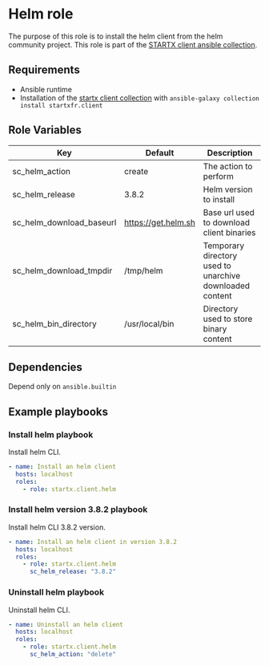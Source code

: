 # Helm role

The purpose of this role is to install the helm client from the helm community project.
This role is part of the [STARTX client ansible collection](https://galaxy.ansible.com/startxfr/client).

## Requirements

- Ansible runtime
- Installation of the [startx client collection](https://galaxy.ansible.com/startxfr/client) with `ansible-galaxy collection install startxfr.client`

## Role Variables

| Key                      | Default               | Description                                              |
| ------------------------ | --------------------- | -------------------------------------------------------- |
| sc_helm_action           | create                | The action to perform                                    |
| sc_helm_release          | 3.8.2                 | Helm version to install                                  |
| sc_helm_download_baseurl | <https://get.helm.sh> | Base url used to download client binaries                |
| sc_helm_download_tmpdir  | /tmp/helm             | Temporary directory used to unarchive downloaded content |
| sc_helm_bin_directory    | /usr/local/bin        | Directory used to store binary content                   |

## Dependencies

Depend only on `ansible.builtin`

## Example playbooks

### Install helm playbook

Install helm CLI.

```yaml
- name: Install an helm client
  hosts: localhost
  roles:
    - role: startx.client.helm
```

### Install helm version 3.8.2 playbook

Install helm CLI 3.8.2 version.

```yaml
- name: Install an helm client in version 3.8.2
  hosts: localhost
  roles:
    - role: startx.client.helm
      sc_helm_release: "3.8.2"
```

### Uninstall helm playbook

Uninstall helm CLI.

```yaml
- name: Uninstall an helm client
  hosts: localhost
  roles:
    - role: startx.client.helm
      sc_helm_action: "delete"
```
